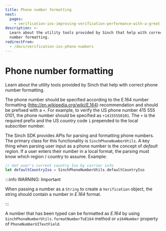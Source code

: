 ```yaml
---
title: Phone number formatting
next:
  pages:
    - verification-ios-improving-verification-performance-with-a-great-ui
description: >-
  Learn about the utility tools provided by Sinch that help with correct phone
  number formatting.
redirectFrom:
  - /docs/verification-ios-phone-numbers
---
```

# Phone number formatting

Learn about the utility tools provided by Sinch that help with correct phone number formatting.

The phone number should be specified according to the E.164 number formatting (<http://en.wikipedia.org/wiki/E.164>) recommendation and should be prefixed with a `+`. For example, to verify the US phone number 415 555 0101, the phone number should be specified as `+14155550101`. The `+` is the required prefix and the US country code `1` prepended to the local subscriber number.

The Sinch SDK provides APIs for parsing and formatting phone numbers. The primary class for this functionality is `SinchPhoneNumberUtils`. A key thing when parsing user input as a phone number is the concept of *default region*. If a user enters their number in a local format, the parsing must know which region / country to assume. Example:

```swift
// Get user's current country Iso by carrier info
let defaultCountryIso = SinchPhoneNumberUtils.defaultCountryIso
```

:::info WARNING: Important

When passing a number as a `String` to create a `Verification` object, the string should contain a number in *E.164* format.

:::

A number that has been typed can be formatted as *E.164* by using `SinchPhoneNumberUtils.formatNumberToE164` method or `e164Number` property of `PhoneNumberUITextField`.

